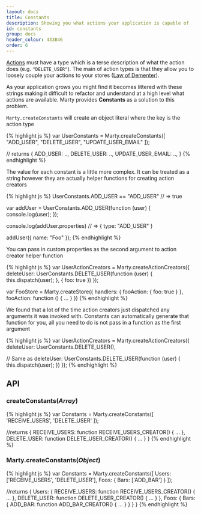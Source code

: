 ```yaml
---
layout: docs
title: Constants
description: Showing you what actions your application is capable of
id: constants
group: docs
header_colour: 433B46
order: 6
---
```


[Actions](/docs/actionCreators.html) must have a type which is a terse description of what the action does (e.g. ``"DELETE_USER"``). The main of action types is that they allow you to loosely couple your actions to your stores ([Law of Dementer](http://en.wikipedia.org/wiki/Law_of_Demeter)).

As your application grows you might find it becomes littered with these strings making it difficult to refactor and understand at a high level what actions are available. Marty provides **Constants** as a solution to this problem. 

``Marty.createConstants`` will create an object literal where the key is the action type

{% highlight js %}
var UserConstants = Marty.createConstants([
  "ADD_USER",
  "DELETE_USER",
  "UPDATE_USER_EMAIL"
]);

// returns
{
  ADD_USER: ..,
  DELETE_USER: ..,
  UPDATE_USER_EMAIL: ..,
}
{% endhighlight %}

The value for each constant is a little more complex. It can be treated as a string however they are actually helper functions for creating action creators

{% highlight js %}
UserConstants.ADD_USER == "ADD_USER" // => true

var addUser = UserConstants.ADD_USER(function (user) {
  console.log(user);
});

console.log(addUser.properties) // => { type: "ADD_USER" }

addUser({ name: "Foo" });
{% endhighlight %}

You can pass in custom properties as the second argument to action creator helper function

{% highlight js %}
var UserActionCreators = Marty.createActionCreators({
  deleteUser: UserConstants.DELETE_USER(function (user) {
    this.dispatch(user);
  }, { foo: true })
});

var FooStore = Marty.createStore({
  handlers: {
    fooAction: { foo: true }
  },
  fooAction: function () {
    ...
  }
})
{% endhighlight %}

We found that a lot of the time action creators just dispatched any arguments it was invoked with. Constants can automatically generate that function for you, all you need to do is not pass in a function as the first argument

{% highlight js %}
var UserActionCreators = Marty.createActionCreators({
  deleteUser: UserConstants.DELETE_USER(),

  // Same as
  deleteUser: UserConstants.DELETE_USER(function (user) {
    this.dispatch(user);
  })
});
{% endhighlight %}


<h2 id="api">API</h2>

<h3 id="createConstantsArray">createConstants(<i>Array</i>)</h3>

{% highlight js %}
var Constants = Marty.createConstants([
  'RECEIVE_USERS',
  'DELETE_USER'
]);

//returns
{
  RECEIVE_USERS: function RECEIVE_USERS_CREATOR() { ... },
  DELETE_USER: function DELETE_USER_CREATOR() { ... }
}
{% endhighlight %}


<h3 id="createConstantsObj">Marty.createConstants(<i>Object</i>)</h3>

{% highlight js %}
var Constants = Marty.createConstants([
  Users: ['RECEIVE_USERS', 'DELETE_USER'],
  Foos: {
    Bars: ['ADD_BAR']
  }
]);

//returns
{
  Users: {
    RECEIVE_USERS: function RECEIVE_USERS_CREATOR() { ... },
    DELETE_USER: function DELETE_USER_CREATOR() { ... }
  },
  Foos: {
    Bars: {
      ADD_BAR: function ADD_BAR_CREATOR() { ... }
    }
  }
}
{% endhighlight %}